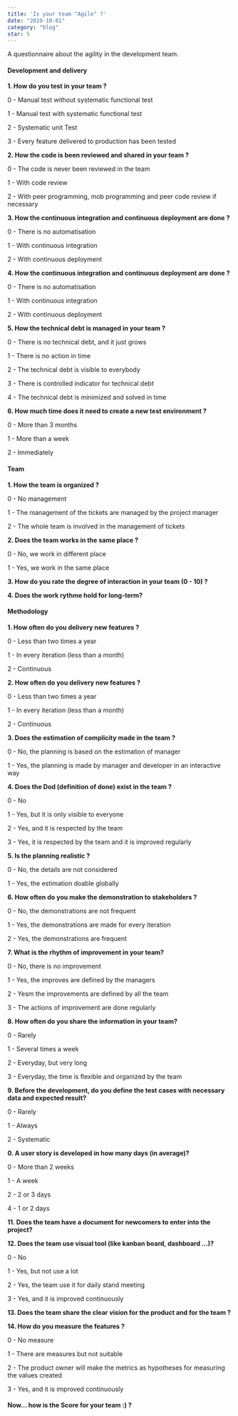 ```yaml
---
title: 'Is your team "Agile" ?'
date: "2019-10-01"
category: "blog"
star: 5
---
```


A questionnaire about the agility in the development team.

#### Development and delivery

**1. How do you test in your team ?**

0 - Manual test without systematic functional test

1 - Manual test with systematic functional test

2 - Systematic unit Test

3 - Every feature delivered to production has been tested

**2. How the code is been reviewed and shared in your team ?**

0 - The code is never been reviewed in the team

1 - With code review

2 - With peer programming, mob programming and peer code review if necessary

**3. How the continuous integration and continuous deployment are done ?**

0 - There is no automatisation

1 - With continuous integration

2 - With continuous deployment

**4. How the continuous integration and continuous deployment are done ?**

0 - There is no automatisation

1 - With continuous integration

2 - With continuous deployment

**5. How the technical debt is managed in your team ?**

0 - There is no technical debt, and it just grows

1 - There is no action in time

2 - The technical debt is visible to everybody

3 - There is controlled indicator for technical debt

4 - The technical debt is minimized and solved in time

**6. How much time does it need to create a new test environment ?**

0 - More than 3 months

1 - More than a week

2 - Immediately

#### Team

**1. How the team is organized ?**

0 - No management

1 - The management of the tickets are managed by the project manager

2 - The whole team is involved in the management of tickets

**2. Does the team works in the same place ?**

0 - No, we work in different place

1 - Yes, we work in the same place

**3. How do you rate the degree of interaction in your team (0 - 10) ?**

**4. Does the work rythme hold for long-term?**

#### Methodology

**1. How often do you delivery new features ?**

0 - Less than two times a year

1 - In every iteration (less than a month)

2 - Continuous

**2. How often do you delivery new features ?**

0 - Less than two times a year

1 - In every iteration (less than a month)

2 - Continuous

**3. Does the estimation of complicity made in the team ?**

0 - No, the planning is based on the estimation of manager

1 - Yes, the planning is made by manager and developer in an interactive way

**4. Does the Dod (definition of done) exist in the team ?**

0 - No

1 - Yes, but it is only visible to everyone

2 - Yes, and it is respected by the team

3 - Yes, it is respected by the team and it is improved regularly

**5. Is the planning realistic ?**

0 - No, the details are not considered

1 - Yes, the estimation doable globally

**6. How often do you make the demonstration to stakeholders ?**

0 - No, the demonstrations are not frequent

1 - Yes, the demonstrations are made for every iteration

2 - Yes, the demonstrations are frequent

**7. What is the rhythm of improvement in your team?**

0 - No, there is no improvement

1 - Yes, the improves are defined by the managers

2 - Yesm the improvements are defined by all the team

3 - The actions of improvement are done regularly

**8. How often do you share the information in your team?**

0 - Rarely

1 - Several times a week

2 - Everyday, but very long

3 - Everyday, the time is flexible and organized by the team

**9. Before the development, do you define the test cases with necessary data and expected result?**

0 - Rarely

1 - Always

2 - Systematic

**0. A user story is developed in how many days (in average)?**

0 - More than 2 weeks

1 - A week

2 - 2 or 3 days

4 - 1 or 2 days

**11. Does the team have a document for newcomers to enter into the project?**

**12. Does the team use visual tool (like kanban board, dashboard ...)?**

0 - No

1 - Yes, but not use a lot

2 - Yes, the team use it for daily stand meeting

3 - Yes, and it is improved continuously

**13. Does the team share the clear vision for the product and for the team ?**

**14. How do you measure the features ?**

0 - No measure

1 - There are measures but not suitable

2 - The product owner will make the metrics as hypotheses for measuring the values created

3 - Yes, and it is improved continuously

#### Now... how is the Score for your team :) ?
